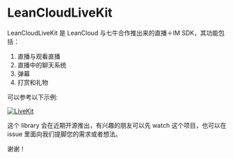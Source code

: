 # LeanCloudLiveKit

LeanCloudLiveKit 是 LeanCloud 与七牛合作推出来的直播＋IM SDK，其功能包括：

1. 直播与观看直播
1. 直播中的聊天系统
1. 弹幕
1. 打赏和礼物

可以参考以下示例:

[![LiveKit](http://ac-lhzo7z96.clouddn.com/4b17b475f8803a76.png)](http://ac-lhzo7z96.clouddn.com/7e0a60e049d9d3a9.mp4)

这个 library 会在近期开源推出，有兴趣的朋友可以先 watch 这个项目，也可以在 issue 里面向我们提脚您的需求或者想法。

谢谢！

